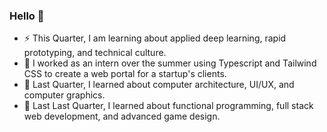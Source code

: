 ### Hello 👋

- ⚡ This Quarter, I am learning about applied deep learning, rapid prototyping, and technical culture.
- 🔭 I worked as an intern over the summer using Typescript and Tailwind CSS to create a web portal for a startup's clients.
- 🤔 Last Quarter, I learned about computer architecture, UI/UX, and computer graphics.
- 🌱 Last Last Quarter, I learned about functional programming, full stack web development, and advanced game design.

<!--
**bxviu/bxviu** is a ✨ _special_ ✨ repository because its `README.md` (this file) appears on your GitHub profile.

Here are some ideas to get you started:

- 🔭 I’m currently working on ...
- 🌱 I’m currently learning ...
- 👯 I’m looking to collaborate on ...
- 🤔 I’m looking for help with ...
- 💬 Ask me about ...
- 📫 How to reach me: ...
- 😄 Pronouns: ...
- ⚡ Fun fact: ...
-->

